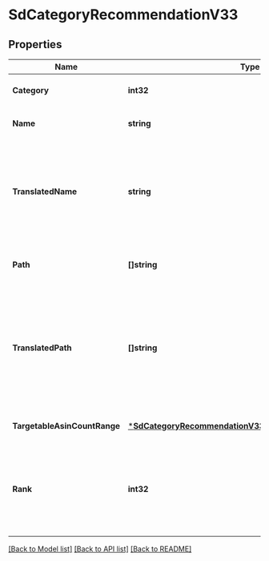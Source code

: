 # SdCategoryRecommendationV33

## Properties
Name | Type | Description | Notes
------------ | ------------- | ------------- | -------------
**Category** | **int32** |  | [optional] [default to null]
**Name** | **string** | The category name | [optional] [default to null]
**TranslatedName** | **string** | The translated category name by requested locale, field will not be provided if locale is not provided or campaign localization service is down. | [optional] [default to null]
**Path** | **[]string** | The path of the category within the category catalogue. | [optional] [default to null]
**TranslatedPath** | **[]string** | The translated path of the category within the category catalogue by requested locale, field will not be provided if locale is not provided or campaign localization is down. | [optional] [default to null]
**TargetableAsinCountRange** | [***SdCategoryRecommendationV33TargetableAsinCountRange**](SDCategoryRecommendationV33_targetableAsinCountRange.md) |  | [optional] [default to null]
**Rank** | **int32** | A rank to signify which recommendations are weighed more heavily, with a lower rank signifying a stronger recommendation. | [optional] [default to null]

[[Back to Model list]](../README.md#documentation-for-models) [[Back to API list]](../README.md#documentation-for-api-endpoints) [[Back to README]](../README.md)

